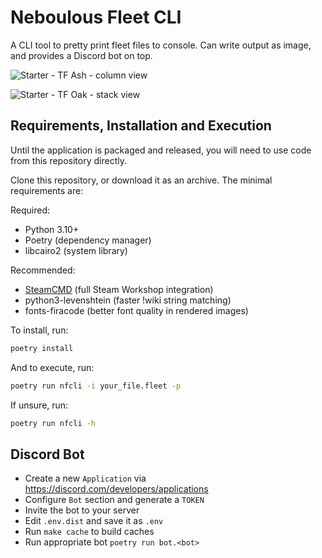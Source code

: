 # Neboulous Fleet CLI

A CLI tool to pretty print fleet files to console. Can write output as image, and provides a Discord bot on top.

![Starter - TF Ash - column view](images/tf-ash.png)

![Starter - TF Oak - stack view](images/tf-oak.png)

## Requirements, Installation and Execution

Until the application is packaged and released, you will need to use code from this repository directly.

Clone this repository, or download it as an archive. The minimal requirements are:

Required:

- Python 3.10+
- Poetry (dependency manager)
- libcairo2 (system library)

Recommended:

- [SteamCMD](https://developer.valvesoftware.com/wiki/SteamCMD) (full Steam Workshop integration)
- python3-levenshtein (faster !wiki string matching)
- fonts-firacode (better font quality in rendered images)

To install, run:

```sh
poetry install
```

And to execute, run:

```sh
poetry run nfcli -i your_file.fleet -p
```

If unsure, run:

```sh
poetry run nfcli -h
```

## Discord Bot

- Create a new `Application` via <https://discord.com/developers/applications>
- Configure `Bot` section and generate a `TOKEN`
- Invite the bot to your server
- Edit `.env.dist` and save it as `.env`
- Run `make cache` to build caches
- Run appropriate bot `poetry run bot.<bot>`
